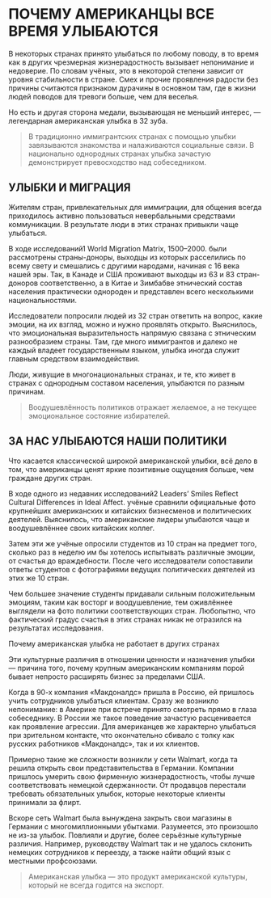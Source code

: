 # ПОЧЕМУ АМЕРИКАНЦЫ ВСЕ ВРЕМЯ УЛЫБАЮТСЯ
В некоторых странах принято улыбаться по любому поводу, в то время как в других чрезмерная жизнерадостность вызывает непонимание и недоверие. По словам учёных, это в некоторой степени зависит от уровня стабильности в стране. Смех и прочие проявления радости без причины считаются признаком дурачины в основном там, где в жизни людей поводов для тревоги больше, чем для веселья.

Но есть и другая сторона медали, вызывающая не меньший интерес, — легендарная американская улыбка в 32 зуба.

> В традиционно иммигрантских странах с помощью улыбки завязываются знакомства и налаживаются социальные связи. В национально однородных странах улыбка зачастую демонстрирует превосходство над собеседником.

## УЛЫБКИ И МИГРАЦИЯ

Жителям стран, привлекательных для иммиграции, для общения всегда приходилось активно пользоваться невербальными средствами коммуникации. В результате люди в этих странах привыкли чаще улыбаться.

В ходе исследований1 World Migration Matrix, 1500–2000.  были рассмотрены страны-доноры, выходцы из которых расселились по всему свету и смешались с другими народами, начиная с 16 века нашей эры. Так, в Канаде и США проживают выходцы из 63 и 83 стран-доноров соответственно, а в Китае и Зимбабве этнический состав населения практически однороден и представлен всего несколькими национальностями.

Исследователи попросили людей из 32 стран ответить на вопрос, какие эмоции, на их взгляд, можно и нужно проявлять открыто. Выяснилось, что эмоциональная выразительность напрямую связана с этническим разнообразием страны. Там, где много иммигрантов и далеко не каждый владеет государственным языком, улыбка иногда служит главным средством взаимодействия.

Люди, живущие в многонациональных странах, и те, кто живет в странах с однородным составом населения, улыбаются по разным причинам.

> Воодушевлённость политиков отражает желаемое, а не текущее эмоциональное состояние избирателей.

## ЗА НАС УЛЫБАЮТСЯ НАШИ ПОЛИТИКИ

Что касается классической широкой американской улыбки, всё дело в том, что американцы ценят яркие позитивные ощущения больше, чем граждане других стран.

В ходе одного из недавних исследований2 Leaders’ Smiles Reflect Cultural Differences in Ideal Affect.  учёные сравнили официальные фото крупнейших американских и китайских бизнесменов и политических деятелей. Выяснилось, что американские лидеры улыбаются чаще и воодушевлённее своих китайских коллег.

Затем эти же учёные опросили студентов из 10 стран на предмет того, сколько раз в неделю им бы хотелось испытывать различные эмоции, от счастья до враждебности. После чего исследователи сопоставили ответы студентов с фотографиями ведущих политических деятелей из этих же 10 стран.

Чем большее значение студенты придавали сильным положительным эмоциям, таким как восторг и воодушевление, тем оживлённее выглядели на фото политики соответствующих стран. Любопытно, что фактический градус счастья в этих странах никак не отразился на результатах исследования.

Почему американская улыбка не работает в других странах

Эти культурные различия в отношении ценности и назначения улыбки — причина того, почему крупным американским компаниям порой бывает непросто расширять бизнес за пределами США.

Когда в 90-х компания «Макдоналдс» пришла в Россию, ей пришлось учить сотрудников улыбаться клиентам. Сразу же возникло непонимание: в Америке при встрече принято смотреть прямо в глаза собеседнику. В России же такое поведение зачастую расценивается как проявление агрессии. Для американцев же характерно улыбаться при зрительном контакте, что окончательно сбивало с толку как русских работников «Макдоналдс», так и их клиентов.

Примерно такие же сложности возникли у сети Walmart, когда та решила открыть свои представительства в Германии. Компании пришлось умерить свою фирменную жизнерадостность, чтобы лучше соответствовать немецкой сдержанности. От продавцов перестали требовать обязательных улыбок, которые некоторые клиенты принимали за флирт.

Вскоре сеть Walmart была вынуждена закрыть свои магазины в Германии с многомиллионными убытками. Разумеется, это произошло не из-за улыбок. Повлияли и другие, более серьёзные культурные различия. Например, руководству Walmart так и не удалось склонить немецких сотрудников к переезду, а также найти общий язык с местными профсоюзами.

> Американская улыбка — это продукт американской культуры, который не всегда годится на экспорт.


